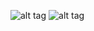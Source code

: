 ![alt tag](https://raw.githubusercontent.com/zpukr/ArduRower/main/firmware/firmware_1magnet.jpg)
![alt tag](https://raw.githubusercontent.com/zpukr/ArduRower/main/firmware/firmware_4magnet.jpg)
